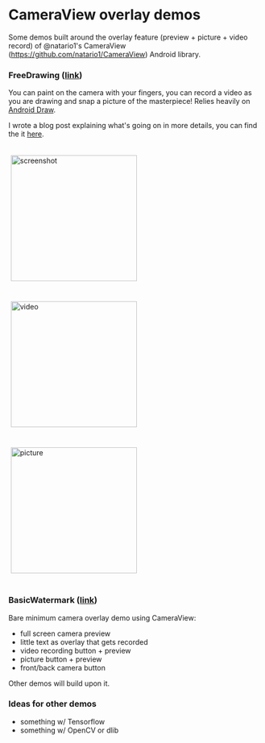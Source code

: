 # CameraView overlay demos
Some demos built around the overlay feature (preview + picture + video record) of @natario1's CameraView (https://github.com/natario1/CameraView) Android library.

### FreeDrawing ([link](https://github.com/RAN3000/CameraView-overlay-demos/tree/master/FreeDrawing))
You can paint on the camera with your fingers, you can record a video as you are drawing and snap a picture of the masterpiece!
Relies heavily on [Android Draw](https://github.com/divyanshub024/AndroidDraw?source=post_page).

I wrote a blog post explaining what's going on in more details, you can find the it [here](https://ran3000.github.io/2019/09/14/cameraview-interactivity.html).

<p>
<img src="https://raw.githubusercontent.com/RAN3000/CameraView-overlay-demos/master/media/ciao_screenshot.png" alt="screenshot" width="250" vspace="20" hspace="5">
<img src="https://github.com/RAN3000/CameraView-overlay-demos/raw/master/media/ciao.gif" alt="video" width="250" vspace="20" hspace="5">
<img src="https://raw.githubusercontent.com/RAN3000/CameraView-overlay-demos/master/media/ciao_pic.jpg" alt="picture" width="250"  vspace="20" hspace="5">
</p>

### BasicWatermark ([link](https://github.com/RAN3000/CameraView-overlay-demos/tree/master/BasicWatermark))
Bare minimum camera overlay demo using CameraView:

- full screen camera preview
- little text as overlay that gets recorded
- video recording button + preview
- picture button + preview
- front/back camera button

Other demos will build upon it.

### Ideas for other demos

- something w/ Tensorflow
- something w/ OpenCV or dlib
